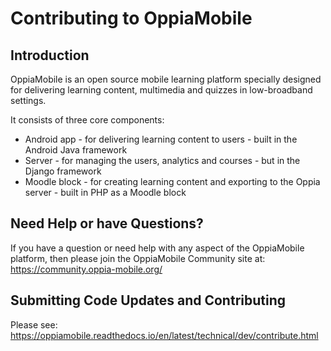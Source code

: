 Contributing to OppiaMobile
=============================

Introduction
------------

OppiaMobile is an open source mobile learning platform specially designed  for delivering learning content, multimedia and quizzes in low-broadband settings.

It consists of three core components:

* Android app - for delivering learning content to users - built in the Android Java framework
* Server - for managing the users, analytics and courses - but in the Django framework
* Moodle block - for creating learning content and exporting to the Oppia server - built in PHP as a Moodle block


Need Help or have Questions?
-----------------------------

If you have a question or need help with any aspect of the OppiaMobile platform, then please join the OppiaMobile Community site at: https://community.oppia-mobile.org/


Submitting Code Updates and Contributing
-------------------------------------------

Please see: https://oppiamobile.readthedocs.io/en/latest/technical/dev/contribute.html